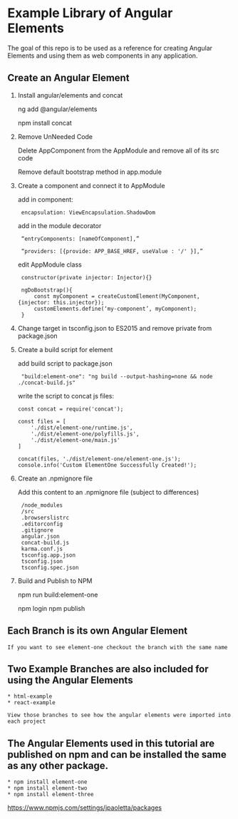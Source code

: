 # Example Library of Angular Elements

The goal of this repo is to be used as a reference for creating Angular Elements and using them as web components in any application.

## Create an Angular Element


1) Install angular/elements and concat

    ng add @angular/elements

    npm install concat


2) Remove UnNeeded Code

    Delete AppComponent from the AppModule and remove all of its src code

    Remove default bootstrap method in app.module



3) Create a component and connect it to AppModule

    add in component:

	    encapsulation: ViewEncapsulation.ShadowDom


    add in the module decorator

	    “entryComponents: [nameOfComponent],”

	    “providers: [{provide: APP_BASE_HREF, useValue : '/' }],”

    
    edit AppModule class 

        constructor(private injector: Injector){}

        ngDoBootstrap(){
            const myComponent = createCustomElement(MyComponent, {injector: this.injector});
            customElements.define(‘my-component’, myComponent);
        }



4) Change target in tsconfig.json to ES2015 and remove private from package.json



5) Create a build script for element

    add build script to package.json

	    "build:element-one": "ng build --output-hashing=none && node ./concat-build.js"


    write the script to concat js files:

    ```
    const concat = require('concat');

    const files = [
        './dist/element-one/runtime.js',
        './dist/element-one/polyfills.js',
        './dist/element-one/main.js'
    ]

    concat(files, './dist/element-one/element-one.js');
    console.info('Custom ElementOne Successfully Created!');
    ```



6) Create an .npmignore file

    Add this content to an .npmignore file (subject to differences)

        /node_modules
        /src
        .browserslistrc
        .editorconfig
        .gitignore
        angular.json
        concat-build.js
        karma.conf.js
        tsconfig.app.json
        tsconfig.json
        tsconfig.spec.json



7) Build and Publish to NPM

    npm run build:element-one

    npm login
    npm publish


## Each Branch is its own Angular Element 

    If you want to see element-one checkout the branch with the same name

## Two Example Branches are also included for using the Angular Elements

    * html-example
    * react-example

    View those branches to see how the angular elements were imported into each project

## The Angular Elements used in this tutorial are published on npm and can be installed the same as any other package.

    * npm install element-one
    * npm install element-two
    * npm install element-three

 https://www.npmjs.com/settings/jpaoletta/packages
